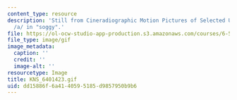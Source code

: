 ```yaml
---
content_type: resource
description: 'Still from Cineradiographic Motion Pictures of Selected Utterances:
  /a/ in "soggy".'
file: https://ol-ocw-studio-app-production.s3.amazonaws.com/courses/6-542j-laboratory-on-the-physiology-acoustics-and-perception-of-speech-fall-2005/dd15886f6a4140595185d9857950b9b6_KNS_6401423.gif
file_type: image/gif
image_metadata:
  caption: ''
  credit: ''
  image-alt: ''
resourcetype: Image
title: KNS_6401423.gif
uid: dd15886f-6a41-4059-5185-d9857950b9b6
---
```

